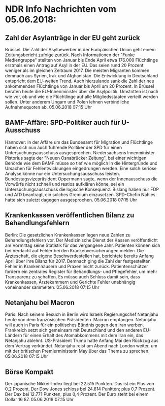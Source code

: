 # NDR Info Nachrichten vom 05.06.2018:


## Zahl der Asylanträge in der EU geht zurück
Brüssel: Die Zahl der Asylbewerber in der Europäischen Union geht einem Zeitungsbericht zufolge zurück. Nach Informationen der "Funke Mediengruppe" stellten von Januar bis Ende April etwa 176.000 Flüchtlinge erstmals einen Antrag auf Asyl in der EU. Das seien rund 20 Prozent weniger als im gleichen Zeitraum 2017. Die meisten Migranten kommen demnach aus Syrien, Irak und Afghanistan. Die Entwicklung in Deutschland entspricht dem EU-weiten Trend. Auch hierzulande sank die Zahl der neu ankommenden Flüchtlinge von Januar bis April um 20 Prozent. In Brüssel beraten heute die EU-Innenminister über die Asylpolitik. Umstritten ist nach wie vor, ob und wie die Flüchtlinge auf alle Mitgliedsstaaten verteilt werden sollen. Unter anderem Ungarn und Polen lehnen verbindliche Aufnahmequoten ab. 05.06.2018 07:15 Uhr 

## BAMF-Affäre: SPD-Politiker auch für U-Ausschuss
Hannover: In der Affäre um das Bundesamt für Migration und Flüchtlinge haben sich nun auch führende Politiker der SPD für einen Untersuchungsausschuss ausgesprochen. Niedersachsens Innenminister Pistorius sagte der "Neuen Osnabrücker Zeitung", bei einer wichtigen Behörde wie dem BAMF müsse so tief wie möglich in die Hintergründe und Ursachen für Fehlentwicklungen eingedrungen werden. Eine solch seriöse Analyse könne nur ein Untersuchungsausschuss leisten. Bundestagsvizepräsident Oppermann sagte, wenn der Innenausschuss die Vorwürfe nicht schnell und restlos aufklären könne, sei ein Untersuchungsausschuss die logische Konsequenz. Bislang haben nur FDP und AfD beantragt, ein solches Gremium einzusetzen. SPD-Chefin Nahles hatte sich zuletzt dagegen ausgesprochen. 05.06.2018 07:15 Uhr 

## Krankenkassen veröffentlichen Bilanz zu Behandlungsfehlern
Berlin: Die gesetzlichen Krankenkassen legen neue Zahlen zu Behandlungsfehlern vor. Der Medizinische Dienst der Kassen veröffentlicht am Vormittag seine Statistik für das vergangene Jahr. Patienten können sich bei Verdacht auf Fehler bei den Krankenversicherungen melden. Die Ärzteschaft, die eigene Beschwerdestellen hat, berichtete bereits Anfang April über ihre Bilanz für 2017. Demnach ging die Zahl der festgestellten Fehler in Krankenhäusern und Praxen leicht zurück. Patientenschützer fordern ein zentrales Register für Behandlungs- und Pflegefehler, um mehr Transparenz zu schaffen. Es müsse auch Schluss damit sein, dass Krankenkassen, Ärztekammern und Gerichte Fehler unabhängig voneinander sammelten. 05.06.2018 07:15 Uhr 

## Netanjahu bei Macron
Paris: Nach seinem Besuch in Berlin wird Israels Regierungschef Netanjahu heute von dem französischen Präsidenten  Macron empfangen. Netanjahu will auch in Paris für ein politisches Bündnis gegen den Iran werben. Frankreich setzt sich gemeinsam mit Deutschland und den anderen EU-Ländern für einen Erhalt des Atomabkommens mit dem Iran ein, das Netanjahu ablehnt. US-Präsident Trump hatte Anfang Mai den Rückzug aus dem Vertrag verkündet. Netanjahu reist am Abend nach London weiter, um mit der britischen Premierministerin May über das Thema zu sprechen. 05.06.2018 07:15 Uhr 

## Börse Kompakt
Der japanische Nikkei-Index liegt bei 22.515 Punkten. Das ist ein Plus von 0,2 Prozent. Der Dow Jones schloss bei 24.814 Punkten; plus 0,7 Prozent. Der Dax bei 12.771 Punkten; plus 0,4 Prozent. Der Euro steht bei einem Dollar 16 87. 05.06.2018 07:15 Uhr 
